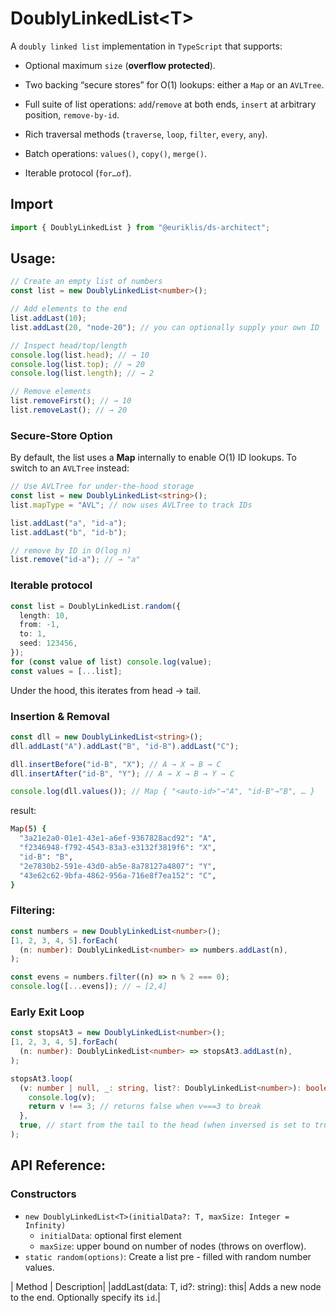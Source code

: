 # DoublyLinkedList\<T\>

A `doubly linked list` implementation in `TypeScript` that supports:

- Optional maximum `size` (**overflow protected**).

- Two backing “secure stores” for O(1) lookups: either a `Map` or an `AVLTree`.

- Full suite of list operations: `add`/`remove` at both ends, `insert` at arbitrary position, `remove-by-id`.

- Rich traversal methods (`traverse`, `loop`, `filter`, `every`, `any`).

- Batch operations: `values()`, `copy()`, `merge()`.

- Iterable protocol (`for…of`).

## Import

```ts
import { DoublyLinkedList } from "@euriklis/ds-architect";
```

## Usage:

```ts
// Create an empty list of numbers
const list = new DoublyLinkedList<number>();

// Add elements to the end
list.addLast(10);
list.addLast(20, "node-20"); // you can optionally supply your own ID

// Inspect head/top/length
console.log(list.head); // → 10
console.log(list.top); // → 20
console.log(list.length); // → 2

// Remove elements
list.removeFirst(); // → 10
list.removeLast(); // → 20
```

### Secure‐Store Option

By default, the list uses a **Map** internally to enable O(1) ID lookups. To switch to an `AVLTree` instead:

```ts
// Use AVLTree for under-the-hood storage
const list = new DoublyLinkedList<string>();
list.mapType = "AVL"; // now uses AVLTree to track IDs

list.addLast("a", "id-a");
list.addLast("b", "id-b");

// remove by ID in O(log n)
list.remove("id-a"); // → "a"
```

### Iterable protocol

```ts
const list = DoublyLinkedList.random({
  length: 10,
  from: -1,
  to: 1,
  seed: 123456,
});
for (const value of list) console.log(value);
const values = [...list];
```

Under the hood, this iterates from head → tail.

### Insertion & Removal

```ts
const dll = new DoublyLinkedList<string>();
dll.addLast("A").addLast("B", "id-B").addLast("C");

dll.insertBefore("id-B", "X"); // A → X → B → C
dll.insertAfter("id-B", "Y"); // A → X → B → Y → C

console.log(dll.values()); // Map { "<auto-id>"→"A", "id-B"→"B", … }
```

result:

```sh
Map(5) {
  "3a21e2a0-01e1-43e1-a6ef-9367828acd92": "A",
  "f2346948-f792-4543-83a3-e3132f3819f6": "X",
  "id-B": "B",
  "2e7830b2-591e-43d0-ab5e-8a78127a4807": "Y",
  "43e62c62-9bfa-4862-956a-716e8f7ea152": "C",
}
```

### Filtering:

```ts
const numbers = new DoublyLinkedList<number>();
[1, 2, 3, 4, 5].forEach(
  (n: number): DoublyLinkedList<number> => numbers.addLast(n),
);

const evens = numbers.filter((n) => n % 2 === 0);
console.log([...evens]); // → [2,4]
```

### Early Exit Loop

```ts
const stopsAt3 = new DoublyLinkedList<number>();
[1, 2, 3, 4, 5].forEach(
  (n: number): DoublyLinkedList<number> => stopsAt3.addLast(n),
);

stopsAt3.loop(
  (v: number | null, _: string, list?: DoublyLinkedList<number>): boolean => {
    console.log(v);
    return v !== 3; // returns false when v===3 to break
  },
  true, // start from the tail to the head (when inversed is set to true)!
);
```

## API Reference:

### Constructors

- `new DoublyLinkedList<T>(initialData?: T, maxSize: Integer = Infinity)`
  - `initialData`: optional first element
  - `maxSize`: upper bound on number of nodes (throws on overflow).
- `static random(options)`: Create a list pre - filled with random number values.

| Method | Description|
|addLast(data: T, id?: string): this| Adds a new node to the end. Optionally specify its `id`.|
